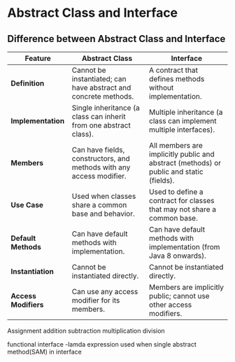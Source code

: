 # Abstract Class and Interface

## Difference between Abstract Class and Interface

| Feature                | Abstract Class                                      | Interface                                         |
|------------------------|----------------------------------------------------|--------------------------------------------------|
| **Definition**         | Cannot be instantiated; can have abstract and concrete methods. | A contract that defines methods without implementation. |
| **Implementation**     | Single inheritance (a class can inherit from one abstract class). | Multiple inheritance (a class can implement multiple interfaces). |
| **Members**            | Can have fields, constructors, and methods with any access modifier. | All members are implicitly public and abstract (methods) or public and static (fields). |
| **Use Case**           | Used when classes share a common base and behavior. | Used to define a contract for classes that may not share a common base. |
| **Default Methods**    | Can have default methods with implementation.      | Can have default methods with implementation (from Java 8 onwards). |
| **Instantiation**      | Cannot be instantiated directly.                   | Cannot be instantiated directly.                  |
| **Access Modifiers**   | Can use any access modifier for its members.      | Members are implicitly public; cannot use other access modifiers. |

Assignment
    addition
    subtraction
    multiplication
    division

functional interface
    -lamda expression used when single abstract method(SAM) in interface